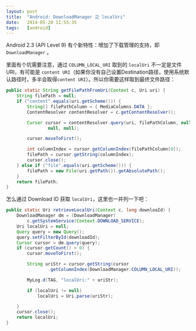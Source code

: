 ```yaml
---
layout: post
title:  "Android: DownloadManager 之 localUri"
date:   2014-05-20 11:55:35
tags:   [android]
---
```


Android 2.3 (API Level 9) 有个新特性：增加了下载管理的支持，即 `DownloadManager` 。

里面有个坑需要注意，通过 `COLUMN_LOCAL_URI` 取到的 `localUri` 不一定是文件URI，有可能是 `content URI`（如果你没有自己设置Destination路径，使用系统默认路径时，多半会取得`content URI`）。所以你需要这样取到最终文件路径：

```java
public static String getFilePathFromUri(Context c, Uri uri) {
	String filePath = null;
	if ("content".equals(uri.getScheme())) {
		String[] filePathColumn = { MediaColumns.DATA };
		ContentResolver contentResolver = c.getContentResolver();

		Cursor cursor = contentResolver.query(uri, filePathColumn, null,
				null, null);

		cursor.moveToFirst();

		int columnIndex = cursor.getColumnIndex(filePathColumn[0]);
		filePath = cursor.getString(columnIndex);
		cursor.close();
	} else if ("file".equals(uri.getScheme())) {
		filePath = new File(uri.getPath()).getAbsolutePath();
	}
	return filePath;
}
```

怎么通过 Download ID 获取 `localUri`，这里也一并列一下吧：

```java
public static Uri retrieveLocalUri(Context c, long downloaId) {
    DownloadManager dm = (DownloadManager)
        c.getSystemService(Context.DOWNLOAD_SERVICE);
    Uri localUri = null;
    Query query = new Query();
    query.setFilterById(downloadId);
    Cursor cursor = dm.query(query);
    if (cursor.getCount() > 0) {
        cursor.moveToFirst();

        String uriStr = cursor.getString(cursor
                .getColumnIndex(DownloadManager.COLUMN_LOCAL_URI));

        MyLog.d(TAG, "localUri:" + uriStr);

        if (localUri != null)
            localUri = Uri.parse(uriStr);

    }
    cursor.close();
    return localUri;
}
```